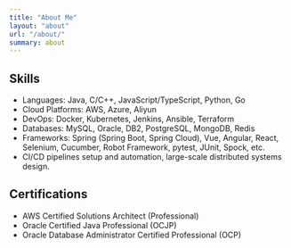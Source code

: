 ```yaml
---
title: "About Me"
layout: "about"
url: "/about/"
summary: about
---
```


## Skills

- Languages: Java, C/C++, JavaScript/TypeScript, Python, Go  
- Cloud Platforms: AWS, Azure, Aliyun  
- DevOps: Docker, Kubernetes, Jenkins, Ansible, Terraform  
- Databases: MySQL, Oracle, DB2, PostgreSQL, MongoDB, Redis  
- Frameworks: Spring (Spring Boot, Spring Cloud), Vue, Angular, React, Selenium, Cucumber, Robot Framework, pytest, JUnit, Spock, etc.  
- CI/CD pipelines setup and automation, large-scale distributed systems design.

## Certifications

- AWS Certified Solutions Architect (Professional)  
- Oracle Certified Java Professional (OCJP)  
- Oracle Database Administrator Certified Professional (OCP) 